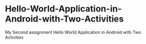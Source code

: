 # Hello-World-Application-in-Android-with-Two-Activities
My Second assignment  Hello World Application in Android with Two Activities
